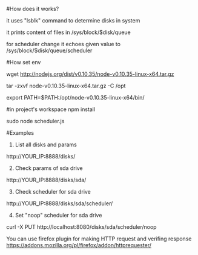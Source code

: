 #How does it works\?

it uses "lsblk" command to determine disks in system

it prints content of files in /sys/block/$disk/queue

for scheduler change it echoes given value to /sys/block/$disk/queue/scheduler

#How set env

wget http://nodejs.org/dist/v0.10.35/node-v0.10.35-linux-x64.tar.gz

tar -zxvf node-v0.10.35-linux-x64.tar.gz -C /opt

export PATH=$PATH:/opt/node-v0.10.35-linux-x64/bin/

#in project's workspace
npm install

sudo node scheduler.js



#Examples

1. List all disks and params

  http://YOUR_IP:8888/disks/

2. Check params of sda drive

  http://YOUR_IP:8888/disks/sda/

3. Check scheduler for sda drive

  http://YOUR_IP:8888/disks/sda/scheduler/

4. Set "noop" scheduler for sda drive

  curl -X PUT http://localhost:8080/disks/sda/scheduler/noop


You can use firefox plugin for making HTTP request and verifing response
https://addons.mozilla.org/pl/firefox/addon/httprequester/

